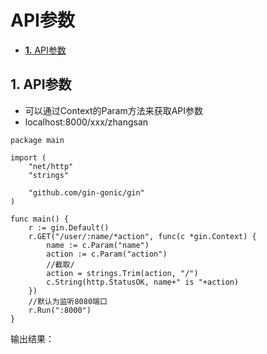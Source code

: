 # API参数

* [**1.** API参数](api-can-shu.md#api参数)

## 1. API参数 <a id="api&#x53C2;&#x6570;"></a>

* 可以通过Context的Param方法来获取API参数
* localhost:8000/xxx/zhangsan

```text
package main

import (
    "net/http"
    "strings"

    "github.com/gin-gonic/gin"
)

func main() {
    r := gin.Default()
    r.GET("/user/:name/*action", func(c *gin.Context) {
        name := c.Param("name")
        action := c.Param("action")
        //截取/
        action = strings.Trim(action, "/")
        c.String(http.StatusOK, name+" is "+action)
    })
    //默认为监听8080端口
    r.Run(":8000")
}
```

输出结果：

